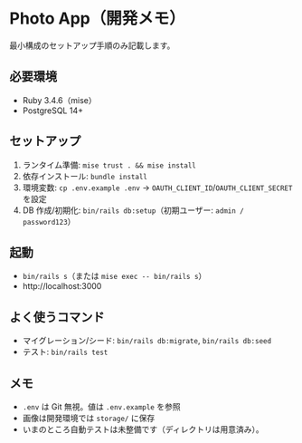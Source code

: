 # Photo App（開発メモ）

最小構成のセットアップ手順のみ記載します。

## 必要環境
- Ruby 3.4.6（mise）
- PostgreSQL 14+

## セットアップ
1) ランタイム準備: `mise trust . && mise install`
2) 依存インストール: `bundle install`
3) 環境変数: `cp .env.example .env` → `OAUTH_CLIENT_ID`/`OAUTH_CLIENT_SECRET` を設定
4) DB 作成/初期化: `bin/rails db:setup`（初期ユーザー: `admin / password123`）

## 起動
- `bin/rails s`（または `mise exec -- bin/rails s`）
- http://localhost:3000

## よく使うコマンド
- マイグレーション/シード: `bin/rails db:migrate`, `bin/rails db:seed`
- テスト: `bin/rails test`

## メモ
- `.env` は Git 無視。値は `.env.example` を参照
- 画像は開発環境では `storage/` に保存
 - いまのところ自動テストは未整備です（ディレクトリは用意済み）。